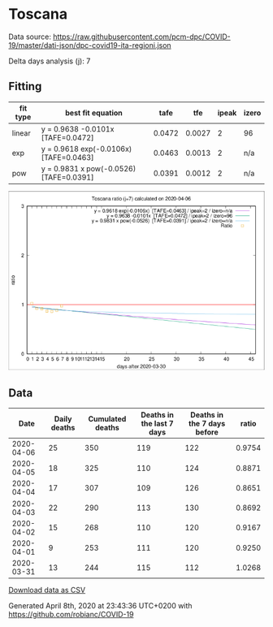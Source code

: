 # Toscana

Data source: https://raw.githubusercontent.com/pcm-dpc/COVID-19/master/dati-json/dpc-covid19-ita-regioni.json

Delta days analysis (j): 7

## Fitting 
|fit type|best fit equation|tafe|tfe|ipeak|izero|
|-------|-----|--------|------|---|---|
|linear|y = 0.9638 -0.0101x  [TAFE=0.0472]|0.0472|0.0027|2|96|
|exp|y = 0.9618 exp(-0.0106x)  [TAFE=0.0463]|0.0463|0.0013|2|n/a|
|pow|y = 0.9831 x pow(-0.0526)  [TAFE=0.0391]|0.0391|0.0012|2|n/a|

![Plot](COVID-19_toscana_j7_2020-04-06.png)

## Data
|Date|Daily deaths|Cumulated deaths|Deaths in the last 7 days|Deaths in the 7 days before|ratio|
|----|----------|-----------|-------|--------------------|-----|
|2020-04-06|25|350|119|122|0.9754|
|2020-04-05|18|325|110|124|0.8871|
|2020-04-04|17|307|109|126|0.8651|
|2020-04-03|22|290|113|130|0.8692|
|2020-04-02|15|268|110|120|0.9167|
|2020-04-01|9|253|111|120|0.9250|
|2020-03-31|13|244|115|112|1.0268|

[Download data as CSV](COVID-19_toscana_j7_2020-04-06.csv)

Generated April 8th, 2020 at 23:43:36 UTC+0200 with https://github.com/robianc/COVID-19
